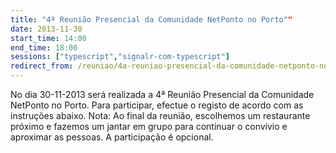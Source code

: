 ```yaml
---
title: "4ª Reunião Presencial da Comunidade NetPonto no Porto""
date: 2013-11-30
start_time: 14:00
end_time: 18:00
sessions: ["typescript","signalr-com-typescript"]
redirect_from: /reuniao/4a-reuniao-presencial-da-comunidade-netponto-no-porto/
---
```

No dia 30-11-2013 será realizada a 4ª Reunião Presencial da Comunidade NetPonto no Porto. Para participar, efectue o registo de acordo com as instruções abaixo.
Nota: Ao final da reunião, escolhemos um restaurante próximo e fazemos um jantar em grupo para continuar o convívio e aproximar as pessoas. A participação é opcional.